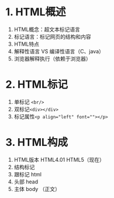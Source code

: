# 1. HTML概述
1. HTML概念：超文本标记语言
2. 标记语言：标记网页的结构和内容
3. HTML特点
 1. 解释性语言 VS 编译性语言（C、java）
 2. 浏览器解释执行（依赖于浏览器）
# 2. HTML标记
1. 单标记 ```<br/>```
2. 双标记```<div></div>```
3. 标记属性```<p align="left" font=""></p>```
# 3. HTML构成
1. HTML版本 HTML4.01   HTML5（现在）
2. 结构标记
 1. 跟标记 html
 2. 头部 head
 3. 主体 body （正文）